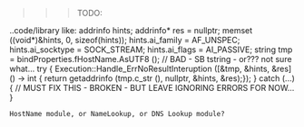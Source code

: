 >>>TODO:

..code/library like:
    addrinfo hints;
    addrinfo* res = nullptr;
    memset ((void*)&hints, 0, sizeof(hints));
    hints.ai_family = AF_UNSPEC;
    hints.ai_socktype = SOCK_STREAM;
    hints.ai_flags = AI_PASSIVE;
    string  tmp =   bindProperties.fHostName.AsUTF8<string> (); // BAD - SB tstring - or??? not sure what...
    try {
        Execution::Handle_ErrNoResultInteruption ([&tmp, &hints, &res] () -> int { return getaddrinfo (tmp.c_str (), nullptr, &hints, &res);});
    }
    catch (...) {
        // MUST FIX THIS - BROKEN - BUT LEAVE IGNORING ERRORS FOR NOW...
    }

	HostName module, or NameLookup, or DNS Lookup module?


